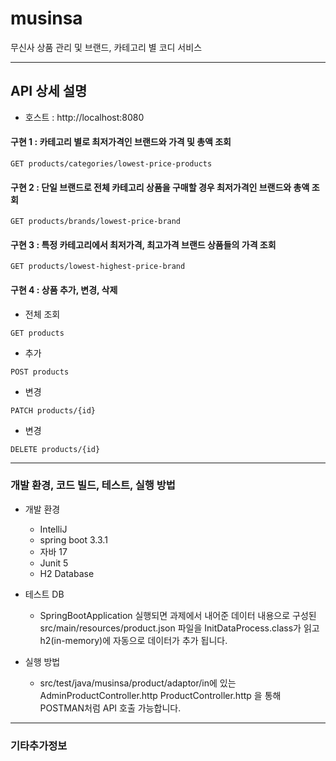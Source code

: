 # musinsa

무신사 상품 관리 및 브랜드, 카테고리 별 코디 서비스

---

## API 상세 설명

* 호스트 : http://localhost:8080

#### 구현 1 : 카테고리 별로 최저가격인 브랜드와 가격 및 총액 조회

```
GET products/categories/lowest-price-products
```

#### 구현 2 : 단일 브랜드로 전체 카테고리 상품을 구매할 경우 최저가격인 브랜드와 총액 조회

```
GET products/brands/lowest-price-brand
```

#### 구현 3 : 특정 카테고리에서 최저가격, 최고가격 브랜드 상품들의 가격 조회

```
GET products/lowest-highest-price-brand
```

#### 구현 4 : 상품 추가, 변경, 삭제

* 전체 조회

``` 
GET products
```

* 추가

``` 
POST products
```

* 변경

``` 
PATCH products/{id}
```

* 변경

``` 
DELETE products/{id}
```

---

### 개발 환경, 코드 빌드, 테스트, 실행 방법

* 개발 환경
    * IntelliJ
    * spring boot 3.3.1
    * 자바 17
    * Junit 5
    * H2 Database


* 테스트 DB
    * SpringBootApplication 실행되면 과제에서 내어준 데이터 내용으로 구성된 src/main/resources/product.json 파일을
      InitDataProcess.class가 읽고 h2(in-memory)에 자동으로 데이터가 추가 됩니다.

* 실행 방법
    * src/test/java/musinsa/product/adaptor/in에 있는
      AdminProductController.http
      ProductController.http 을 통해 POSTMAN처럼 API 호출 가능합니다.

---

### 기타추가정보

